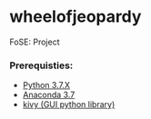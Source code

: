 # wheelofjeopardy
FoSE: Project

<h3> Prerequisties: </h3>
  <ul>
      <li> <a href="https://www.python.org/">Python 3.7.X </a> </li> 
      <li> <a href="https://www.anaconda.com/distribution/">Anaconda 3.7</a> </li>
      <li> <a href="https://kivy.org/#home">kivy (GUI python library)</a>
  </ul>
